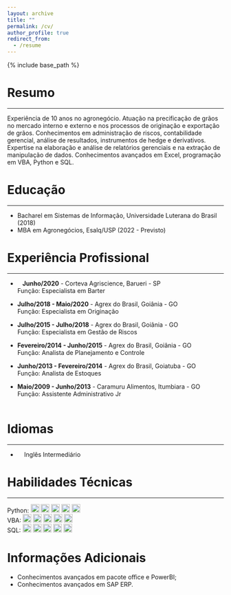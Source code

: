 ```yaml
---
layout: archive
title: ""
permalink: /cv/
author_profile: true
redirect_from:
  - /resume
---
```


{% include base_path %}

# Resumo

---

Experiência de 10 anos no agronegócio. Atuação na precificação de grãos no mercado interno e externo e  nos processos de originação e exportação de grãos. Conhecimentos em administração de riscos,  contabilidade gerencial, análise de resultados, instrumentos de hedge e derivativos. Expertise na elaboração  e análise de relatórios gerenciais e na extração de manipulação de dados. Conhecimentos avançados em  Excel, programação em VBA, Python e SQL.

Educação
======

---

* Bacharel em Sistemas de Informação, Universidade Luterana do Brasil (2018)
* MBA em Agronegócios, Esalq/USP (2022 - Previsto)

Experiência Profissional
======

---

*    **Junho/2020** - Corteva Agriscience, Barueri - SP<br>Função: Especialista em Barter<br>

* **Julho/2018 - Maio/2020** - Agrex do Brasil, Goiânia - GO<br>Função: Especialista em Originação<br>

* **Julho/2015 - Julho/2018** - Agrex do Brasil, Goiânia - GO<br>Função: Especialista em Gestão de Riscos<br>

* **Fevereiro/2014 - Junho/2015** - Agrex do Brasil, Goiânia - GO<br>Função: Analista de Planejamento e Controle<br>

* **Junho/2013 - Fevereiro/2014** - Agrex do Brasil, Goiatuba - GO<br>Função: Analista de Estoques<br>

* **Maio/2009 - Junho/2013** - Caramuru Alimentos, Itumbiara - GO<br>Função: Assistente Administrativo Jr<br><br>

# Idiomas

---

*     Inglês Intermediário

Habilidades Técnicas
======

---

Python:        <img title="" src="https://cdn-icons-png.flaticon.com/512/786/786331.png" alt="" width="20"> <img title="" src="https://cdn-icons-png.flaticon.com/512/786/786331.png" alt="" width="20"> <img title="" src="https://cdn-icons-png.flaticon.com/512/786/786331.png" alt="" width="20"> <img title="" src="https://cdn-icons-png.flaticon.com/512/1828/1828970.png" alt="" width="20"> <img title="" src="https://cdn-icons-png.flaticon.com/512/1828/1828970.png" alt="" width="20">     <br>VBA:              <img title="" src="https://cdn-icons-png.flaticon.com/512/786/786331.png" alt="" width="20"> <img title="" src="https://cdn-icons-png.flaticon.com/512/786/786331.png" alt="" width="20"> <img title="" src="https://cdn-icons-png.flaticon.com/512/786/786331.png" alt="" width="20"> <img title="" src="https://cdn-icons-png.flaticon.com/512/1828/1828970.png" alt="" width="20"> <img title="" src="https://cdn-icons-png.flaticon.com/512/1828/1828970.png" alt="" width="20">     <br>SQL:              <img title="" src="https://cdn-icons-png.flaticon.com/512/786/786331.png" alt="" width="20"> <img title="" src="https://cdn-icons-png.flaticon.com/512/786/786331.png" alt="" width="20"> <img title="" src="https://cdn-icons-png.flaticon.com/512/1828/1828970.png" alt="" width="20"> <img title="" src="https://cdn-icons-png.flaticon.com/512/1828/1828970.png" alt="" width="20"> <img title="" src="https://cdn-icons-png.flaticon.com/512/1828/1828970.png" alt="" width="20">         <br>

# Informações Adicionais

- Conhecimentos avançados em pacote office e PowerBI;
- Conhecimentos avançados em SAP ERP.
